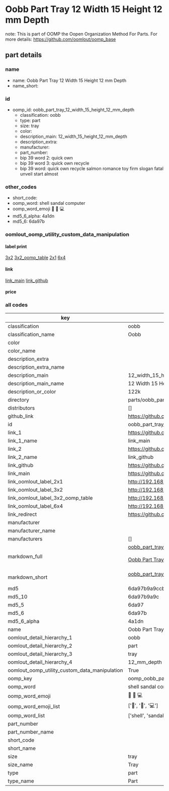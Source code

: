 # Oobb Part Tray 12 Width 15 Height 12 mm Depth  

note: This is part of OOMP the Oopen Organization Method For Parts. For more details: https://github.com/oomlout/oomp_base

##  part details
  







### name
* name: Oobb Part Tray 12 Width 15 Height 12 mm Depth
* name_short: 
### id
* oomp_id: oobb_part_tray_12_width_15_height_12_mm_depth
  * classification: oobb
  * type: part
  * size: tray
  * color: 
  * description_main: 12_width_15_height_12_mm_depth
  * description_extra: 
  * manufacturer: 
  * part_number: 
  * bip 39 word 2: quick own
  * bip 39 word 3: quick own recycle
  * bip 39 word: quick own recycle salmon romance toy firm slogan fatal unveil start almost

### other_codes
* short_code: 
* oomp_word: shell sandal computer
* oomp_word_emoji :shell: :sandal: :computer:
* md5_6_alpha: 4a1dn
* md5_6: 6da97b






### oomlout_oomp_utility_custom_data_manipulation
#### label print
[3x2](http://192.168.1.245:1112/?label=oomp%204a1dn)
[3x2_oomp_table](http://192.168.1.108:1112/?label=oomp%204a1dn)
[2x1](http://192.168.1.242:1112/?label=oomp%204a1dn)
[6x4](http://192.168.1.55:1112/?label=oomp%204a1dn)    

#### link

[link_main](https://github.com/oomlout/oomlout_oomp_version_1_messy/tree/main/parts/oobb_part_tray_12_width_15_height_12_mm_depth) [link_github](https://github.com/oomlout/oomlout_oomp_version_1_messy/tree/main/parts/oobb_part_tray_12_width_15_height_12_mm_depth)                             

#### price







### all codes 
| key | value |  
| --- | --- |  
| classification | oobb |  
| classification_name | Oobb |  
| color |  |  
| color_name |  |  
| description_extra |  |  
| description_extra_name |  |  
| description_main | 12_width_15_height_12_mm_depth |  
| description_main_name | 12 Width 15 Height 12 mm Depth |  
| description_or_color | 122k |  
| directory | parts/oobb_part_tray_12_width_15_height_12_mm_depth |  
| distributors | [] |  
| github_link | https://github.com/oomlout/oomlout_oomp_part_src/tree/main/parts/oobb_part_tray_12_width_15_height_12_mm_depth |  
| id | oobb_part_tray_12_width_15_height_12_mm_depth |  
| link_1 | https://github.com/oomlout/oomlout_oomp_version_1_messy/tree/main/parts/oobb_part_tray_12_width_15_height_12_mm_depth |  
| link_1_name | link_main |  
| link_2 | https://github.com/oomlout/oomlout_oomp_version_1_messy/tree/main/parts/oobb_part_tray_12_width_15_height_12_mm_depth |  
| link_2_name | link_github |  
| link_github | https://github.com/oomlout/oomlout_oomp_version_1_messy/tree/main/parts/oobb_part_tray_12_width_15_height_12_mm_depth |  
| link_main | https://github.com/oomlout/oomlout_oomp_version_1_messy/tree/main/parts/oobb_part_tray_12_width_15_height_12_mm_depth |  
| link_oomlout_label_2x1 | http://192.168.1.242:1112/?label=oomp%204a1dn |  
| link_oomlout_label_3x2 | http://192.168.1.245:1112/?label=oomp%204a1dn |  
| link_oomlout_label_3x2_oomp_table | http://192.168.1.108:1112/?label=oomp%204a1dn |  
| link_oomlout_label_6x4 | http://192.168.1.55:1112/?label=oomp%204a1dn |  
| link_redirect | https://github.com/oomlout/oomlout_oomp_version_1_messy/tree/main/parts/oobb_part_tray_12_width_15_height_12_mm_depth |  
| manufacturer |  |  
| manufacturer_name |  |  
| manufacturers | [] |  
| markdown_full | [oobb_part_tray_12_width_15_height_12_mm_depth](none)<br>[](none)<br>[Oobb Part Tray 12 Width 15 Height 12 Mm Depth](none)<br><br> |  
| markdown_short | [oobb_part_tray_12_width_15_height_12_mm_depth](none)<br><br> |  
| md5 | 6da97b9a9ccbeaeb99ddcbe767e7857d |  
| md5_10 | 6da97b9a9c |  
| md5_5 | 6da97 |  
| md5_6 | 6da97b |  
| md5_6_alpha | 4a1dn |  
| name | Oobb Part Tray 12 Width 15 Height 12 mm Depth |  
| oomlout_detail_hierarchy_1 | oobb |  
| oomlout_detail_hierarchy_2 | part |  
| oomlout_detail_hierarchy_3 | tray |  
| oomlout_detail_hierarchy_4 | 12_mm_depth |  
| oomlout_oomp_utility_custom_data_manipulation | True |  
| oomp_key | oomp_oobb_part_tray_12_width_15_height_12_mm_depth |  
| oomp_word | shell sandal computer |  
| oomp_word_emoji | :shell: :sandal: :computer: |  
| oomp_word_emoji_list | [':shell:', ':sandal:', ':computer:'] |  
| oomp_word_list | ['shell', 'sandal', 'computer'] |  
| part_number |  |  
| part_number_name |  |  
| short_code |  |  
| short_name |  |  
| size | tray |  
| size_name | Tray |  
| type | part |  
| type_name | Part |  
